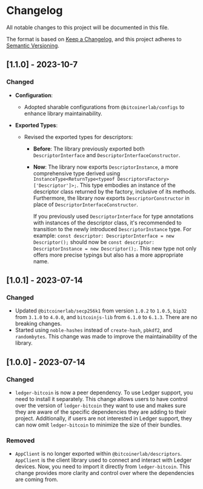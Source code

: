 # Changelog

All notable changes to this project will be documented in this file.

The format is based on [Keep a Changelog](https://keepachangelog.com/en/1.0.0/),
and this project adheres to [Semantic Versioning](https://semver.org/spec/v2.0.0.html).

## [1.1.0] - 2023-10-7

### Changed

- **Configuration**:
  - Adopted sharable configurations from `@bitcoinerlab/configs` to enhance library maintainability.

- **Exported Types**:
  - Revised the exported types for descriptors:
    - **Before**: The library previously exported both `DescriptorInterface` and `DescriptorInterfaceConstructor`.
    - **Now**: The library now exports `DescriptorInstance`, a more comprehensive type derived using `InstanceType<ReturnType<typeof DescriptorsFactory>['Descriptor']>;`. This type embodies an instance of the descriptor class returned by the factory, inclusive of its methods. Furthermore, the library now exports `DescriptorConstructor` in place of `DescriptorInterfaceConstructor`.

      If you previously used `DescriptorInterface` for type annotations with instances of the descriptor class, it's recommended to transition to the newly introduced `DescriptorInstance` type. For example: `const descriptor: DescriptorInterface = new Descriptor();` should now be `const descriptor: DescriptorInstance = new Descriptor();`. This new type not only offers more precise typings but also has a more appropriate name.

## [1.0.1] - 2023-07-14

### Changed
- Updated `@bitcoinerlab/secp256k1` from version `1.0.2` to `1.0.5`, `bip32` from `3.1.0` to `4.0.0`, and `bitcoinjs-lib` from `6.1.0` to `6.1.3`. There are no breaking changes.
- Started using `noble-hashes` instead of `create-hash`, `pbkdf2`, and `randombytes`. This change was made to improve the maintainability of the library.

## [1.0.0] - 2023-07-14

### Changed

- `ledger-bitcoin` is now a peer dependency. To use Ledger support, you need to install it separately. This change allows users to have control over the version of `ledger-bitcoin` they want to use and makes sure they are aware of the specific dependencies they are adding to their project. Additionally, if users are not interested in Ledger support, they can now omit `ledger-bitcoin` to minimize the size of their bundles.

### Removed

- `AppClient` is no longer exported within `@bitcoinerlab/descriptors`. `AppClient` is the client library used to connect and interact with Ledger devices. Now, you need to import it directly from `ledger-bitcoin`. This change provides more clarity and control over where the dependencies are coming from.
